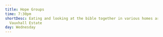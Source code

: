 ```yaml
---
title: Hope Groups
time: 7:30pm
shortDesc: Eating and looking at the bible together in various homes around the
  Vauxhall Estate
day: Wednesday
---
```

